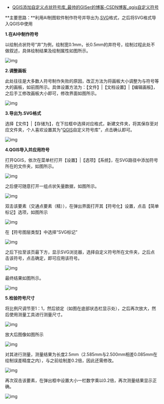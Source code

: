 - [QGIS添加自定义点状符号库_最帅的GISer的博客-CSDN博客_qgis自定义符号](https://blog.csdn.net/qq_43391694/article/details/113634025)

**主要思路：**利用AI制图软件制作符号并导出为.[SVG](https://so.csdn.net/so/search?q=SVG&spm=1001.2101.3001.7020)格式，之后将SVG格式导入QGIS中使用

**1.在AI中制作符号**

以绘制点状符号“井”为例，绘制宽0.1mm，长0.5mm的井符号，绘制过程此处不做叙述，具体绘制结果及绘制属性如图所示。

![img](https://img-blog.csdnimg.cn/20210204115122127.png?x-oss-process=image/watermark,type_ZmFuZ3poZW5naGVpdGk,shadow_10,text_aHR0cHM6Ly9ibG9nLmNzZG4ubmV0L3FxXzQzMzkxNjk0,size_16,color_FFFFFF,t_70)

**2.调整画板**

此处往往是大多数人符号制作失败的原因，改正方法为将画板大小调整为与符号等大的画板，如前图所示。具体设置方法为：【文件】|【文档设置】|【编辑画板】，之后手工修改画板大小即可，修改界面如图所示。

![img](https://img-blog.csdnimg.cn/20210204115640817.PNG?x-oss-process=image/watermark,type_ZmFuZ3poZW5naGVpdGk,shadow_10,text_aHR0cHM6Ly9ibG9nLmNzZG4ubmV0L3FxXzQzMzkxNjk0,size_16,color_FFFFFF,t_70)

**3.导出为.SVG格式**

选择【文件】|【存储为】，在下拉框中选择对应格式，新建文件夹，将其保存至对应文件夹，个人喜欢设置其为“[QGIS](https://so.csdn.net/so/search?q=QGIS&spm=1001.2101.3001.7020)自定义符号库”，点击确认即可。

![img](https://img-blog.csdnimg.cn/20210204115900812.PNG?x-oss-process=image/watermark,type_ZmFuZ3poZW5naGVpdGk,shadow_10,text_aHR0cHM6Ly9ibG9nLmNzZG4ubmV0L3FxXzQzMzkxNjk0,size_16,color_FFFFFF,t_70)

**4.QGIS导入并应用符号**

打开QGIS，依次在菜单栏打开【设置】|【选项】【系统】，在SVG路径中添加符号所在的文件夹，如图所示。

![img](https://img-blog.csdnimg.cn/20210204120423829.PNG?x-oss-process=image/watermark,type_ZmFuZ3poZW5naGVpdGk,shadow_10,text_aHR0cHM6Ly9ibG9nLmNzZG4ubmV0L3FxXzQzMzkxNjk0,size_16,color_FFFFFF,t_70)

之后便可随意打开一组点状矢量数据，如图所示。

![img](https://img-blog.csdnimg.cn/20210204120635964.PNG?x-oss-process=image/watermark,type_ZmFuZ3poZW5naGVpdGk,shadow_10,text_aHR0cHM6Ly9ibG9nLmNzZG4ubmV0L3FxXzQzMzkxNjk0,size_16,color_FFFFFF,t_70)

双击该要素（交通点要素（精）），在弹出界面打开其【符号化】设置，点击【简单标记】选项，如图所示

![img](https://img-blog.csdnimg.cn/20210204120902511.PNG?x-oss-process=image/watermark,type_ZmFuZ3poZW5naGVpdGk,shadow_10,text_aHR0cHM6Ly9ibG9nLmNzZG4ubmV0L3FxXzQzMzkxNjk0,size_16,color_FFFFFF,t_70)

在【符号图层类型】中选择“SVG标记”

![img](https://img-blog.csdnimg.cn/20210204121111267.png?x-oss-process=image/watermark,type_ZmFuZ3poZW5naGVpdGk,shadow_10,text_aHR0cHM6Ly9ibG9nLmNzZG4ubmV0L3FxXzQzMzkxNjk0,size_16,color_FFFFFF,t_70)

之后下拉至该页最下方，显示SVG浏览器，选择自定义符号所在文件夹，之后点击该符号，点击确定，即可应用该符号。

![img](https://img-blog.csdnimg.cn/20210204121435181.png?x-oss-process=image/watermark,type_ZmFuZ3poZW5naGVpdGk,shadow_10,text_aHR0cHM6Ly9ibG9nLmNzZG4ubmV0L3FxXzQzMzkxNjk0,size_16,color_FFFFFF,t_70)

最终结果如图所示。

![img](https://img-blog.csdnimg.cn/20210204121544703.png?x-oss-process=image/watermark,type_ZmFuZ3poZW5naGVpdGk,shadow_10,text_aHR0cHM6Ly9ibG9nLmNzZG4ubmV0L3FxXzQzMzkxNjk0,size_16,color_FFFFFF,t_70)

**5.检验符号尺寸**

将比例尺调节至1：1，然后锁定（如图在底部状态栏显示处），之后再次放大，然后使用测量工具进行测量尺寸。

![img](https://img-blog.csdnimg.cn/20210204121824786.png?x-oss-process=image/watermark,type_ZmFuZ3poZW5naGVpdGk,shadow_10,text_aHR0cHM6Ly9ibG9nLmNzZG4ubmV0L3FxXzQzMzkxNjk0,size_16,color_FFFFFF,t_70)

放大后图像如图所示

![img](https://img-blog.csdnimg.cn/20210204121933525.png?x-oss-process=image/watermark,type_ZmFuZ3poZW5naGVpdGk,shadow_10,text_aHR0cHM6Ly9ibG9nLmNzZG4ubmV0L3FxXzQzMzkxNjk0,size_16,color_FFFFFF,t_70)

对其进行测量，测量结果为长度2.5mm（2.585mm与2.500mm相差0.085mm在绘制误差精度之内），与之前绘制差0.2倍，因此还需修改。

![img](https://img-blog.csdnimg.cn/2021020412213017.png?x-oss-process=image/watermark,type_ZmFuZ3poZW5naGVpdGk,shadow_10,text_aHR0cHM6Ly9ibG9nLmNzZG4ubmV0L3FxXzQzMzkxNjk0,size_16,color_FFFFFF,t_70)

再次双击该要素，在弹出框中设置大小一栏数字乘以0.2倍，再次测量结果显示正确。

![img](https://img-blog.csdnimg.cn/20210204123053667.png?x-oss-process=image/watermark,type_ZmFuZ3poZW5naGVpdGk,shadow_10,text_aHR0cHM6Ly9ibG9nLmNzZG4ubmV0L3FxXzQzMzkxNjk0,size_16,color_FFFFFF,t_70)